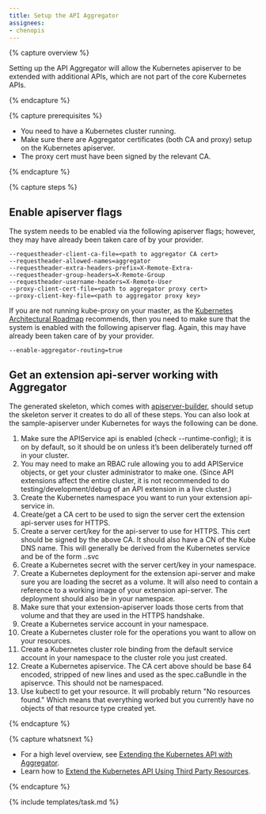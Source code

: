 ```yaml
---
title: Setup the API Aggregator
assignees:
- chenopis
---
```


{% capture overview %}

Setting up the API Aggregator will allow the Kubernetes apiserver to be extended with additional APIs, which are not part of the core Kubernetes APIs. 

{% endcapture %}

{% capture prerequisites %}

* You need to have a Kubernetes cluster running.
* Make sure there are Aggregator certificates (both CA and proxy) setup on the Kubernetes apiserver.
* The proxy cert must have been signed by the relevant CA. 

{% endcapture %}

{% capture steps %}

## Enable apiserver flags

The system needs to be enabled via the following apiserver flags; however, they may have already been taken care of by your provider.

    --requestheader-client-ca-file=<path to aggregator CA cert>
    --requestheader-allowed-names=aggregator
    --requestheader-extra-headers-prefix=X-Remote-Extra-
    --requestheader-group-headers=X-Remote-Group
    --requestheader-username-headers=X-Remote-User
    --proxy-client-cert-file=<path to aggregator proxy cert>
    --proxy-client-key-file=<path to aggregator proxy key>

If you are not running kube-proxy on your master, as the [Kubernetes Architectural Roadmap](https://docs.google.com/a/google.com/document/d/1XkjVm4bOeiVkj-Xt1LgoGiqWsBfNozJ51dyI-ljzt1o/edit?usp=sharing) recommends, then you need to make sure that the system is enabled with the following apiserver flag. Again, this may have already been taken care of by your provider.

    --enable-aggregator-routing=true

## Get an extension api-server working with Aggregator

The generated skeleton, which comes with [apiserver-builder](https://github.com/Kubernetes-incubator/apiserver-builder/blob/master/README.md), should setup the skeleton server it creates to do all of these steps. You can also look at the sample-apiserver under Kubernetes for ways the following can be done.

1. Make sure the APIService api is enabled (check --runtime-config); it is on by default, so it should be on unless it’s been deliberately turned off in your cluster.
1. You may need to make an RBAC rule allowing you to add APIService objects, or get your cluster administrator to make one. (Since API extensions affect the entire cluster, it is not recommended to do testing/development/debug of an API extension in a live cluster.)
1. Create the Kubernetes namespace you want to run your extension api-service in.
1. Create/get a CA cert to be used to sign the server cert the extension api-server uses for HTTPS.
1. Create a server cert/key for the api-server to use for HTTPS. This cert should be signed by the above CA. It should also have a CN of the Kube DNS name. This will generally be derived from the Kubernetes service and be of the form  <service name>.<service name namespace>.svc
1. Create a Kubernetes secret with the server cert/key in your namespace.
1. Create a Kubernetes deployment for the extension api-server and make sure you are loading the secret as a volume. It will also need to contain a reference to a working image of your extension api-server. The deployment should also be in your namespace.
1. Make sure that your extension-apiserver loads those certs from that volume and that they are used in the HTTPS handshake.
1. Create a Kubernetes service account in your namespace.
1. Create a Kubernetes cluster role for the operations you want to allow on your resources.
1. Create a Kubernetes cluster role binding from the default service account in your namespace to the cluster role you just created.
1. Create a Kubernetes apiservice. The CA cert above should be base 64 encoded, stripped of new lines and used as the spec.caBundle in the apiservce.  This should not be namespaced.
1. Use kubectl to get your resource. It will probably return "No resources found." Which means that everything worked but you currently have no objects of that resource type created yet.

{% endcapture %}

{% capture whatsnext %}

* For a high level overview, see [Extending the Kubernetes API with Aggregator](/docs/concepts/api-extension/apiserver-aggregation/).
* Learn how to [Extend the Kubernetes API Using Third Party Resources](/docs/tasks/access-Kubernetes-api/extend-api-third-party-resource/).

{% endcapture %}

{% include templates/task.md %}

